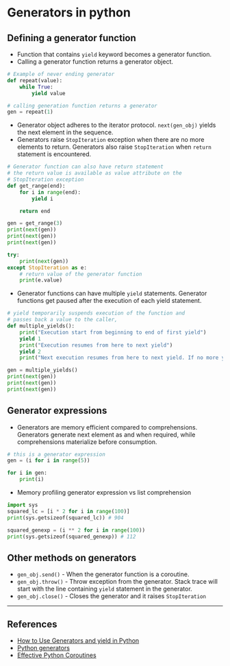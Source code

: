 # Generators in python

## Defining a generator function

* Function that contains `yield` keyword becomes a generator function.
* Calling a generator function returns a generator object.

```Python
# Example of never ending generator
def repeat(value):
    while True:
        yield value

# calling generation function returns a generator
gen = repeat(1)
```

* Generator object adheres to the iterator protocol. `next(gen_obj)` yields the next element in the sequence.
* Generators raise `StopIteration` exception when there are no more elements to return. Generators also raise `StopIteration` when `return` statement is encountered.

```Python
# Generator function can also have return statement
# the return value is available as value attribute on the 
# StopIteration exception
def get_range(end):
    for i in range(end):
        yield i

    return end

gen = get_range(3)
print(next(gen))
print(next(gen))
print(next(gen))

try:
    print(next(gen))
except StopIteration as e:
    # return value of the generator function
    print(e.value)
```

* Generator functions can have multiple `yield` statements. Generator functions get paused after the execution of each yield statement.

```Python
# yield temporarily suspends execution of the function and 
# passes back a value to the caller,
def multiple_yields():
    print("Execution start from beginning to end of first yield")
    yield 1
    print("Execution resumes from here to next yield")
    yield 2
    print("Next execution resumes from here to next yield. If no more yield statement, StopIteration is raised")

gen = multiple_yields()
print(next(gen))
print(next(gen))
print(next(gen))
```

## Generator expressions

* Generators are memory efficient compared to comprehensions. Generators generate next element as and when required, while comprehensions materialize before consumption.

```Python
# this is a generator expression
gen = (i for i in range(5))

for i in gen:
    print(i)
```

* Memory profiling generator expression vs list comprehension

```Python
import sys
squared_lc = [i * 2 for i in range(100)]
print(sys.getsizeof(squared_lc)) # 904

squared_genexp = (i ** 2 for i in range(100))
print(sys.getsizeof(squared_genexp)) # 112
```

## Other methods on generators

* `gen_obj.send()` - When the generator function is a coroutine.
* `gen_obj.throw()` - Throw exception from the generator. Stack trace will start with the line containing `yield` statement in the generator.
* `gen_obj.close()` - Closes the generator and it raises `StopIteration`

---

## References

* [How to Use Generators and yield in Python](https://realpython.com/introduction-to-python-generators/)
* [Python generators](https://dbader.org/blog/python-generators)
* [Effective Python Coroutines](https://effectivepython.com/2015/03/10/consider-coroutines-to-run-many-functions-concurrently)
